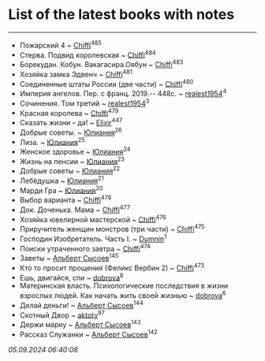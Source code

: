 # List of the latest books with notes
---

* Пожарский 4 ~ [Chiffi](users/105/105831994080785626680-google)<sup>485</sup>
* Стерва. Подвид королевская ~ [Chiffi](users/105/105831994080785626680-google)<sup>484</sup>
* Борекудан. Кобун. Вакагасира.Оябун ~ [Chiffi](users/105/105831994080785626680-google)<sup>483</sup>
* Хозяйка замка Эдвенч ~ [Chiffi](users/105/105831994080785626680-google)<sup>481</sup>
* Соединенные штаты России (две части) ~ [Chiffi](users/105/105831994080785626680-google)<sup>480</sup>
* Империя ангелов. Пер. с франц. 2019.-- 448с. ~ [realest1954](users/439/439398-vkontakte)<sup>4</sup>
* Сочинения. Том третий ~ [realest1954](users/439/439398-vkontakte)<sup>3</sup>
* Красная королева ~ [Chiffi](users/105/105831994080785626680-google)<sup>479</sup>
* Сказать жизни – да! ~ [Elixir](users/115/115826717712507836033-google)<sup>447</sup>
* Добрые советы. ~ [Юлиания](users/693/69389439-vkontakte)<sup>26</sup>
* Лиза. ~ [Юлиания](users/693/69389439-vkontakte)<sup>25</sup>
* Женское здоровье ~ [Юлиания](users/693/69389439-vkontakte)<sup>24</sup>
* Жизнь на пенсии ~ [Юлиания](users/693/69389439-vkontakte)<sup>23</sup>
* Добрые советы ~ [Юлиания](users/693/69389439-vkontakte)<sup>22</sup>
* Лебёдушка ~ [Юлиания](users/693/69389439-vkontakte)<sup>21</sup>
* Марди Гра ~ [Юлиания](users/693/69389439-vkontakte)<sup>20</sup>
* Выбор варианта ~ [Chiffi](users/105/105831994080785626680-google)<sup>478</sup>
* Док. Доченька. Мама ~ [Chiffi](users/105/105831994080785626680-google)<sup>477</sup>
* Хозяйка ювелирной мастерской ~ [Chiffi](users/105/105831994080785626680-google)<sup>476</sup>
* Приручитель женщин монстров (три части) ~ [Chiffi](users/105/105831994080785626680-google)<sup>475</sup>
* Господин Изобретатель. Часть I. ~ [Dumnin](users/103/103541795835665788358-google)<sup>1</sup>
* Поиски утраченного завтра ~ [Chiffi](users/105/105831994080785626680-google)<sup>474</sup>
* Заветы ~ [Альберт Сысоев](users/474/47446642-vkontakte)<sup>145</sup>
* Кто то просит прощения (Феликс Вербин 2) ~ [Chiffi](users/105/105831994080785626680-google)<sup>473</sup>
* Ешь, двигайся, спи ~ [dobrova](users/606/6069210-vkontakte)<sup>8</sup>
* Материнская власть. Психологические последствия в жизни взрослых людей. Как начать жить своей жизнью ~ [dobrova](users/606/6069210-vkontakte)<sup>6</sup>
* Делай деньги! ~ [Альберт Сысоев](users/474/47446642-vkontakte)<sup>144</sup>
* Скотный Двор ~ [aktoty](users/275/275766107-vkontakte)<sup>97</sup>
* Держи марку ~ [Альберт Сысоев](users/474/47446642-vkontakte)<sup>143</sup>
* Рассказ Служанки ~ [Альберт Сысоев](users/474/47446642-vkontakte)<sup>142</sup>


_05.09.2024 06:40:08_
